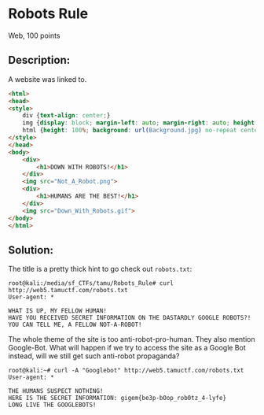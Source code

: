 # Robots Rule
Web, 100 points

## Description:

A website was linked to.

```html
<html>
<head>
<style>
	div {text-align: center;}
	img {display: block; margin-left: auto; margin-right: auto; height: 45%; width: 35%}
	html {height: 100%; background: url(Background.jpg) no-repeat center center; background-size: cover; }
</style>
</head>
<body>
	<div>			
		<h1>DOWN WITH ROBOTS!</h1>
	</div>
	<img src="Not_A_Robot.png">
	<div>
		<h1>HUMANS ARE THE BEST!</h1>
	</div>
	<img src="Down_With_Robots.gif"> 
</body>
</html>
```

## Solution:

The title is a pretty thick hint to go check out `robots.txt`:

```console
root@kali:/media/sf_CTFs/tamu/Robots_Rule# curl http://web5.tamuctf.com/robots.txt
User-agent: *

WHAT IS UP, MY FELLOW HUMAN!
HAVE YOU RECEIVED SECRET INFORMATION ON THE DASTARDLY GOOGLE ROBOTS?!
YOU CAN TELL ME, A FELLOW NOT-A-ROBOT!
```

The whole theme of the site is too anti-robot-pro-human. They also mention Google-Bot. What will happen if we try to access the site as a Google Bot instead, will we still get such anti-robot propaganda?

```console
root@kali:~# curl -A "Googlebot" http://web5.tamuctf.com/robots.txt
User-agent: *

THE HUMANS SUSPECT NOTHING!
HERE IS THE SECRET INFORMATION: gigem{be3p-bOop_rob0tz_4-lyfe}
LONG LIVE THE GOOGLEBOTS!
```